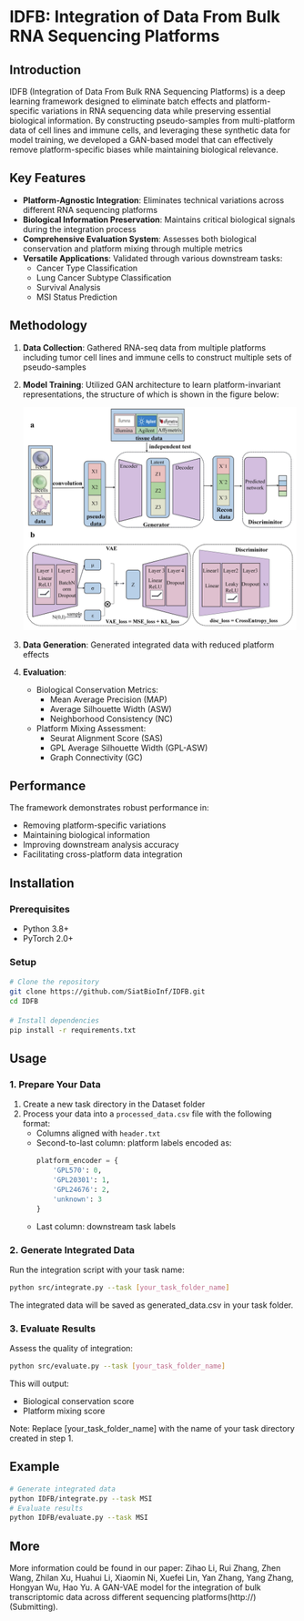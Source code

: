 # IDFB: Integration of Data From Bulk RNA Sequencing Platforms

## Introduction
IDFB (Integration of Data From Bulk RNA Sequencing Platforms) is a deep learning framework designed to eliminate batch effects and platform-specific variations in RNA sequencing data while preserving essential biological information. By constructing pseudo-samples from multi-platform data of cell lines and immune cells, and leveraging these synthetic data for model training, we developed a GAN-based model that can effectively remove platform-specific biases while maintaining biological relevance.


## Key Features
- **Platform-Agnostic Integration**: Eliminates technical variations across different RNA sequencing platforms
- **Biological Information Preservation**: Maintains critical biological signals during the integration process
- **Comprehensive Evaluation System**: Assesses both biological conservation and platform mixing through multiple metrics
- **Versatile Applications**: Validated through various downstream tasks:
  - Cancer Type Classification
  - Lung Cancer Subtype Classification  
  - Survival Analysis
  - MSI Status Prediction


## Methodology
1. **Data Collection**: Gathered RNA-seq data from multiple platforms including tumor cell lines and immune cells to construct multiple sets of pseudo-samples
2. **Model Training**: Utilized GAN architecture to learn platform-invariant representations, the structure of which is shown in the figure below:
   
   ![Model Architecture](https://github.com/SiatBioInf/IDFB/blob/main/model_architecture.jpg)
   
4. **Data Generation**: Generated integrated data with reduced platform effects
5. **Evaluation**: 
   - Biological Conservation Metrics:
     - Mean Average Precision (MAP)
     - Average Silhouette Width (ASW) 
     - Neighborhood Consistency (NC)
   - Platform Mixing Assessment:
     - Seurat Alignment Score (SAS)
     - GPL Average Silhouette Width (GPL-ASW)
     - Graph Connectivity (GC)


## Performance
The framework demonstrates robust performance in:
- Removing platform-specific variations
- Maintaining biological information
- Improving downstream analysis accuracy
- Facilitating cross-platform data integration
  

## Installation

### Prerequisites
- Python 3.8+
- PyTorch 2.0+

### Setup
```bash
# Clone the repository
git clone https://github.com/SiatBioInf/IDFB.git
cd IDFB

# Install dependencies
pip install -r requirements.txt
```

## Usage

### 1. Prepare Your Data
1. Create a new task directory in the Dataset folder
2. Process your data into a `processed_data.csv` file with the following format:
   - Columns aligned with `header.txt`
   - Second-to-last column: platform labels encoded as:
     ```python
     platform_encoder = {
         'GPL570': 0,
         'GPL20301': 1, 
         'GPL24676': 2,
         'unknown': 3
     }
     ```
   - Last column: downstream task labels

### 2. Generate Integrated Data
Run the integration script with your task name:
```bash
python src/integrate.py --task [your_task_folder_name]
```
The integrated data will be saved as generated_data.csv in your task folder.

### 3. Evaluate Results
Assess the quality of integration:
```bash
python src/evaluate.py --task [your_task_folder_name]
```
This will output:
- Biological conservation score
- Platform mixing score

Note: Replace [your_task_folder_name] with the name of your task directory created in step 1.


## Example
```bash
# Generate integrated data
python IDFB/integrate.py --task MSI
# Evaluate results
python IDFB/evaluate.py --task MSI
```

## More
More information could be found in our paper: Zihao Li, Rui Zhang, Zhen Wang, Zhilan Xu, Huahui Li, Xiaomin Ni, Xuefei Lin, Yan Zhang, Yang Zhang, Hongyan Wu, Hao Yu. A GAN-VAE model for the integration of bulk transcriptomic data across different sequencing platforms(http://)(Submitting).
